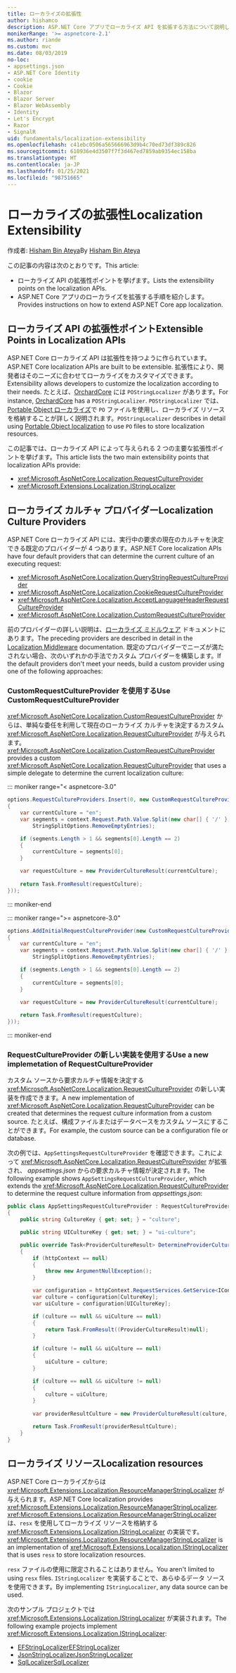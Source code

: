 ```yaml
---
title: ローカライズの拡張性
author: hishamco
description: ASP.NET Core アプリでローカライズ API を拡張する方法について説明します。
monikerRange: '>= aspnetcore-2.1'
ms.author: riande
ms.custom: mvc
ms.date: 08/03/2019
no-loc:
- appsettings.json
- ASP.NET Core Identity
- cookie
- Cookie
- Blazor
- Blazor Server
- Blazor WebAssembly
- Identity
- Let's Encrypt
- Razor
- SignalR
uid: fundamentals/localization-extensibility
ms.openlocfilehash: c41ebc0506a565666963d9b4c70ed73df389c826
ms.sourcegitcommit: 610936e4d3507f7f3d467ed7859ab9354ec158ba
ms.translationtype: HT
ms.contentlocale: ja-JP
ms.lasthandoff: 01/25/2021
ms.locfileid: "98751665"
---
```

# <a name="localization-extensibility"></a><span data-ttu-id="df863-103">ローカライズの拡張性</span><span class="sxs-lookup"><span data-stu-id="df863-103">Localization Extensibility</span></span>

<span data-ttu-id="df863-104">作成者: [Hisham Bin Ateya](https://github.com/hishamco)</span><span class="sxs-lookup"><span data-stu-id="df863-104">By [Hisham Bin Ateya](https://github.com/hishamco)</span></span>

<span data-ttu-id="df863-105">この記事の内容は次のとおりです。</span><span class="sxs-lookup"><span data-stu-id="df863-105">This article:</span></span>

* <span data-ttu-id="df863-106">ローカライズ API の拡張性ポイントを挙げます。</span><span class="sxs-lookup"><span data-stu-id="df863-106">Lists the extensibility points on the localization APIs.</span></span>
* <span data-ttu-id="df863-107">ASP.NET Core アプリのローカライズを拡張する手順を紹介します。</span><span class="sxs-lookup"><span data-stu-id="df863-107">Provides instructions on how to extend ASP.NET Core app localization.</span></span>

## <a name="extensible-points-in-localization-apis"></a><span data-ttu-id="df863-108">ローカライズ API の拡張性ポイント</span><span class="sxs-lookup"><span data-stu-id="df863-108">Extensible Points in Localization APIs</span></span>

<span data-ttu-id="df863-109">ASP.NET Core ローカライズ API は拡張性を持つように作られています。</span><span class="sxs-lookup"><span data-stu-id="df863-109">ASP.NET Core localization APIs are built to be extensible.</span></span> <span data-ttu-id="df863-110">拡張性により、開発者はそのニーズに合わせてローカライズをカスタマイズできます。</span><span class="sxs-lookup"><span data-stu-id="df863-110">Extensibility allows developers to customize the localization according to their needs.</span></span> <span data-ttu-id="df863-111">たとえば、[OrchardCore](https://github.com/orchardCMS/OrchardCore/) には `POStringLocalizer` があります。</span><span class="sxs-lookup"><span data-stu-id="df863-111">For instance, [OrchardCore](https://github.com/orchardCMS/OrchardCore/) has a `POStringLocalizer`.</span></span> <span data-ttu-id="df863-112">`POStringLocalizer` では、[Portable Object ローカライズ](xref:fundamentals/portable-object-localization)で `PO` ファイルを使用し、ローカライズ リソースを格納することが詳しく説明されます。</span><span class="sxs-lookup"><span data-stu-id="df863-112">`POStringLocalizer` describes in detail using [Portable Object localization](xref:fundamentals/portable-object-localization) to use `PO` files to store localization resources.</span></span>

<span data-ttu-id="df863-113">この記事では、ローカライズ API によって与えられる 2 つの主要な拡張性ポイントを挙げます。</span><span class="sxs-lookup"><span data-stu-id="df863-113">This article lists the two main extensibility points that localization APIs provide:</span></span> 

* <xref:Microsoft.AspNetCore.Localization.RequestCultureProvider>
* <xref:Microsoft.Extensions.Localization.IStringLocalizer>

## <a name="localization-culture-providers"></a><span data-ttu-id="df863-114">ローカライズ カルチャ プロバイダー</span><span class="sxs-lookup"><span data-stu-id="df863-114">Localization Culture Providers</span></span>

<span data-ttu-id="df863-115">ASP.NET Core ローカライズ API には、実行中の要求の現在のカルチャを決定できる既定のプロバイダーが 4 つあります。</span><span class="sxs-lookup"><span data-stu-id="df863-115">ASP.NET Core localization APIs have four default providers that can determine the current culture of an executing request:</span></span>

* <xref:Microsoft.AspNetCore.Localization.QueryStringRequestCultureProvider>
* <xref:Microsoft.AspNetCore.Localization.CookieRequestCultureProvider>
* <xref:Microsoft.AspNetCore.Localization.AcceptLanguageHeaderRequestCultureProvider>
* <xref:Microsoft.AspNetCore.Localization.CustomRequestCultureProvider>

<span data-ttu-id="df863-116">前のプロバイダーの詳しい説明は、[ローカライズ ミドルウェア](xref:fundamentals/localization) ドキュメントにあります。</span><span class="sxs-lookup"><span data-stu-id="df863-116">The preceding providers are described in detail in the [Localization Middleware](xref:fundamentals/localization) documentation.</span></span> <span data-ttu-id="df863-117">既定のプロバイダーでニーズが満たされない場合、次のいずれかの手法でカスタム プロバイダーを構築します。</span><span class="sxs-lookup"><span data-stu-id="df863-117">If the default providers don't meet your needs, build a custom provider using one of the following approaches:</span></span>

### <a name="use-customrequestcultureprovider"></a><span data-ttu-id="df863-118">CustomRequestCultureProvider を使用する</span><span class="sxs-lookup"><span data-stu-id="df863-118">Use CustomRequestCultureProvider</span></span>

<span data-ttu-id="df863-119"><xref:Microsoft.AspNetCore.Localization.CustomRequestCultureProvider> からは、単純な委任を利用して現在のローカライズ カルチャを決定するカスタム <xref:Microsoft.AspNetCore.Localization.RequestCultureProvider> が与えられます。</span><span class="sxs-lookup"><span data-stu-id="df863-119"><xref:Microsoft.AspNetCore.Localization.CustomRequestCultureProvider> provides a custom <xref:Microsoft.AspNetCore.Localization.RequestCultureProvider> that uses a simple delegate to determine the current localization culture:</span></span>

::: moniker range="< aspnetcore-3.0"
```csharp
options.RequestCultureProviders.Insert(0, new CustomRequestCultureProvider(async context =>
{
    var currentCulture = "en";
    var segments = context.Request.Path.Value.Split(new char[] { '/' }, 
        StringSplitOptions.RemoveEmptyEntries);

    if (segments.Length > 1 && segments[0].Length == 2)
    {
        currentCulture = segments[0];
    }

    var requestCulture = new ProviderCultureResult(currentCulture);
    
    return Task.FromResult(requestCulture);
}));
```

::: moniker-end

::: moniker range=">= aspnetcore-3.0"
```csharp
options.AddInitialRequestCultureProvider(new CustomRequestCultureProvider(async context =>
{
    var currentCulture = "en";
    var segments = context.Request.Path.Value.Split(new char[] { '/' }, 
        StringSplitOptions.RemoveEmptyEntries);

    if (segments.Length > 1 && segments[0].Length == 2)
    {
        currentCulture = segments[0];
    }

    var requestCulture = new ProviderCultureResult(currentCulture);
    
    return Task.FromResult(requestCulture);
}));
```

::: moniker-end

### <a name="use-a-new-implemetation-of-requestcultureprovider"></a><span data-ttu-id="df863-120">RequestCultureProvider の新しい実装を使用する</span><span class="sxs-lookup"><span data-stu-id="df863-120">Use a new implemetation of RequestCultureProvider</span></span>

<span data-ttu-id="df863-121">カスタム ソースから要求カルチャ情報を決定する <xref:Microsoft.AspNetCore.Localization.RequestCultureProvider> の新しい実装を作成できます。</span><span class="sxs-lookup"><span data-stu-id="df863-121">A new implementation of <xref:Microsoft.AspNetCore.Localization.RequestCultureProvider> can be created that determines the request culture information from a custom source.</span></span> <span data-ttu-id="df863-122">たとえば、構成ファイルまたはデータベースをカスタム ソースにすることができます。</span><span class="sxs-lookup"><span data-stu-id="df863-122">For example, the custom source can be a configuration file or database.</span></span>

<span data-ttu-id="df863-123">次の例では、`AppSettingsRequestCultureProvider` を確認できます。これによって <xref:Microsoft.AspNetCore.Localization.RequestCultureProvider> が拡張され、 *appsettings.json* からの要求カルチャ情報が決定されます。</span><span class="sxs-lookup"><span data-stu-id="df863-123">The following example shows `AppSettingsRequestCultureProvider`, which extends the <xref:Microsoft.AspNetCore.Localization.RequestCultureProvider> to determine the request culture information from *appsettings.json*:</span></span>

```csharp
public class AppSettingsRequestCultureProvider : RequestCultureProvider
{
    public string CultureKey { get; set; } = "culture";

    public string UICultureKey { get; set; } = "ui-culture";

    public override Task<ProviderCultureResult> DetermineProviderCultureResult(HttpContext httpContext)
    {
        if (httpContext == null)
        {
            throw new ArgumentNullException();
        }

        var configuration = httpContext.RequestServices.GetService<IConfigurationRoot>();
        var culture = configuration[CultureKey];
        var uiCulture = configuration[UICultureKey];

        if (culture == null && uiCulture == null)
        {
            return Task.FromResult((ProviderCultureResult)null);
        }

        if (culture != null && uiCulture == null)
        {
            uiCulture = culture;
        }

        if (culture == null && uiCulture != null)
        {
            culture = uiCulture;
        }
        
        var providerResultCulture = new ProviderCultureResult(culture, uiCulture);

        return Task.FromResult(providerResultCulture);
    }
}
```

## <a name="localization-resources"></a><span data-ttu-id="df863-124">ローカライズ リソース</span><span class="sxs-lookup"><span data-stu-id="df863-124">Localization resources</span></span>

<span data-ttu-id="df863-125">ASP.NET Core ローカライズからは <xref:Microsoft.Extensions.Localization.ResourceManagerStringLocalizer> が与えられます。</span><span class="sxs-lookup"><span data-stu-id="df863-125">ASP.NET Core localization provides <xref:Microsoft.Extensions.Localization.ResourceManagerStringLocalizer>.</span></span> <span data-ttu-id="df863-126"><xref:Microsoft.Extensions.Localization.ResourceManagerStringLocalizer> は、`resx` を使用してローカライズ リソースを格納する <xref:Microsoft.Extensions.Localization.IStringLocalizer> の実装です。</span><span class="sxs-lookup"><span data-stu-id="df863-126"><xref:Microsoft.Extensions.Localization.ResourceManagerStringLocalizer> is an implementation of <xref:Microsoft.Extensions.Localization.IStringLocalizer> that is uses `resx` to store localization resources.</span></span>

<span data-ttu-id="df863-127">`resx` ファイルの使用に限定されることはありません。</span><span class="sxs-lookup"><span data-stu-id="df863-127">You aren't limited to using `resx` files.</span></span> <span data-ttu-id="df863-128">`IStringLocalizer` を実装することで、あらゆるデータ ソースを使用できます。</span><span class="sxs-lookup"><span data-stu-id="df863-128">By implementing `IStringLocalizer`, any data source can be used.</span></span>

<span data-ttu-id="df863-129">次のサンプル プロジェクトでは <xref:Microsoft.Extensions.Localization.IStringLocalizer> が実装されます。</span><span class="sxs-lookup"><span data-stu-id="df863-129">The following example projects implement <xref:Microsoft.Extensions.Localization.IStringLocalizer>:</span></span> 

* [<span data-ttu-id="df863-130">EFStringLocalizer</span><span class="sxs-lookup"><span data-stu-id="df863-130">EFStringLocalizer</span></span>](https://github.com/aspnet/Entropy/tree/master/samples/Localization.EntityFramework)
* [<span data-ttu-id="df863-131">JsonStringLocalizer</span><span class="sxs-lookup"><span data-stu-id="df863-131">JsonStringLocalizer</span></span>](https://github.com/hishamco/My.Extensions.Localization.Json)
* [<span data-ttu-id="df863-132">SqlLocalizer</span><span class="sxs-lookup"><span data-stu-id="df863-132">SqlLocalizer</span></span>](https://github.com/damienbod/AspNetCoreLocalization)
